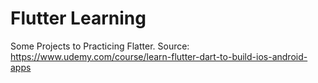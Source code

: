 # Flutter Learning

Some Projects to Practicing Flatter.
Source: <https://www.udemy.com/course/learn-flutter-dart-to-build-ios-android-apps>

